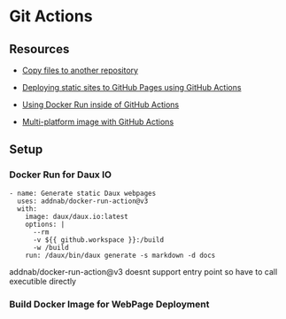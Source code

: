 # Git Actions

## Resources

- [Copy files to another repository](https://github.com/marketplace/actions/copy-files-to-another-repository)
- [Deploying static sites to GitHub Pages using GitHub Actions](https://medium.com/@danieljimgarcia/publishing-static-sites-to-github-pages-using-github-actions-8040f57dfeaf)
- [Using Docker Run inside of GitHub Actions](https://aschmelyun.com/blog/using-docker-run-inside-of-github-actions/)

- [Multi-platform image with GitHub Actions](https://docs.docker.com/build/ci/github-actions/multi-platform/)
## Setup

### Docker Run for Daux IO

    - name: Generate static Daux webpages
      uses: addnab/docker-run-action@v3
      with:
        image: daux/daux.io:latest
        options: |
          --rm 
          -v ${{ github.workspace }}:/build
          -w /build
        run: /daux/bin/daux generate -s markdown -d docs

addnab/docker-run-action@v3 doesnt support entry point so have to call executible directly

### Build Docker Image for WebPage Deployment


